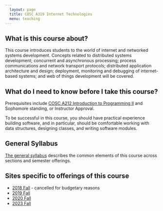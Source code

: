 ```yaml
---
  layout: page
  title: COSC A319 Internet Technologies
  menu: teaching
---
```


## What is this course about?
This course introduces students to the world of internet and networked systems development. Concepts related to distributed systems development; concurrent and asynchronous processing; process communications and network transport protocols; distributed application architecture and design; deployment, monitoring and debugging of internet-based systems; and web of things development will be covered.

## What do I need to know before I take this course?
Prerequisites include [COSC A212 Introduction to Programming II](http://2017bulletin.loyno.edu/undergraduate/computer-science#cosc-a212) and Sophomore standing, or Instructor Approval.

To be successful in this course, you should have practical experience building software, and in particular, should be comfortable working with data structures, designing classes, and writing software modules.

## General Syllabus
[The general syllabus](./syllabus/) describes the common elements of this course across sections and semester offerings.

## Sites specific to offerings of this course
* [2018 Fall](./2018f/) - cancelled for budgetary reasons
* [2019 Fall](./2019f/)
* [2020 Fall](./2020f/)
* [2023 Fall](./2023f/)
